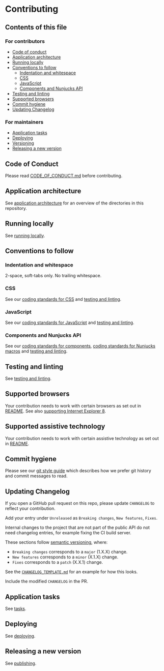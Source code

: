 # Contributing

## Contents of this file

### For contributors
- [Code of conduct](#code-of-conduct)
- [Application architecture](#application-architecture)
- [Running locally](#running-locally)
- [Conventions to follow](#conventions-to-follow)
  - [Indentation and whitespace](#indentation-and-whitespace)
  - [CSS](#css)
  - [JavaScript](#javascript)
  - [Components and Nunjucks API](#components-and-nunjucks-api)
- [Testing and linting](#testing-and-linting)
- [Supported browsers](#supported-browsers)
- [Commit hygiene](#commit-hygiene)
- [Updating Changelog](#updating-changelog)

### For maintainers
- [Application tasks](#running-application-tasks)
- [Deploying](#deploying)
- [Versioning](#versioning)
- [Releasing a new version](#releasing-a-new-version)


## Code of Conduct
Please read [CODE_OF_CONDUCT.md](./CODE_OF_CONDUCT.md) before contributing.

## Application architecture

See [application architecture](/docs/contributing/application-architecture.md) for an overview of the directories in this repository.

## Running locally

See [running locally](/docs/contributing/running-locally.md).

## Conventions to follow

### Indentation and whitespace

2-space, soft-tabs only. No trailing whitespace.

### CSS

See our [coding standards for CSS](/docs/contributing/coding-standards/css.md) and [testing and linting](/docs/contributing/testing-and-linting.md).

### JavaScript

See our [coding standards for JavaScript](/docs/contributing/coding-standards/js.md) and [testing and linting](/docs/contributing/testing-and-linting.md).

### Components and Nunjucks API

See our [coding standards for components](/docs/contributing/coding-standards/components.md), [coding standards for Nunjucks macros](/docs/contributing/coding-standards/nunjucks-api.md) and [testing and linting](/docs/contributing/testing-and-linting.md).

## Testing and linting

See [testing and linting](/docs/contributing/testing-and-linting.md).

## Supported browsers
Your contribution needs to work with certain browsers as set out in [README](README.md#browser-support). See also [supporting Internet Explorer 8](/docs/installation/supporting-internet-explorer-8.md).

## Supported assistive technology
Your contribution needs to work with certain assistive technology as set out in [README](README.md#assistive-technology-support).

## Commit hygiene

Please see our [git style guide](https://github.com/alphagov/styleguides/blob/master/git.md)
which describes how we prefer git history and commit messages to read.

## Updating Changelog

If you open a GitHub pull request on this repo, please update `CHANGELOG` to reflect your contribution.

Add your entry under `Unreleased` as `Breaking changes`, `New features`, `Fixes`.

Internal changes to the project that are not part of the public API do not need changelog entries, for example fixing the CI build server.

These sections follow [semantic versioning](https://semver.org/), where:

- `Breaking changes` corresponds to a `major` (1.X.X) change.
- `New features` corresponds to a `minor` (X.1.X) change.
- `Fixes` corresponds to a `patch` (X.X.1) change.

See the [`CHANGELOG_TEMPLATE.md`](/docs/contributing/CHANGELOG_TEMPLATE.md) for an example for how this looks.

Include the modified `CHANGELOG` in the PR.

## Application tasks

See [tasks](/docs/contributing/tasks.md).

## Deploying

See [deploying](/docs/contributing/deploying.md).

## Releasing a new version

See [publishing](/docs/contributing/publishing.md).
